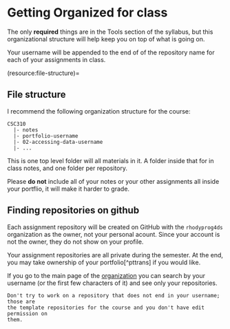 # Getting Organized for class


The only **required** things are in the Tools section of the syllabus, but this
organizational structure will help keep you on top of what is going on.  


 Your username will be
appended to the end of of the repository name for each of your assignments in
class.

(resource:file-structure)=
## File structure


I recommend the following organization structure for the course:

```
CSC310
  |- notes
  |- portfolio-username
  |- 02-accessing-data-username
  |- ...
```

This is one top level folder will all materials in it.  A folder inside that for
in class notes, and one folder per repository.  

Please **do not** include all of your notes or your other assignments all inside
your portflio, it will make it harder to grade.

## Finding repositories on github

Each assignment repository will be created on GitHub with the `rhodyprog4ds`
organization as the owner, not your personal acount. Since your account is not
the owner, they do not show on your profile.

Your assignment repositories are all private during the semester.  At the end,
you may take ownership of your portfolio[^pttrans] if you would like.

If you go to the main page of the [organization](https://github.com/rhodyprog4ds)
you can search by your username (or the first few characters of it) and see
only your repositories.

```{warning}
Don't try to work on a repository that does not end in your username; those are
the template repositories for the course and you don't have edit permission on
them.
```
